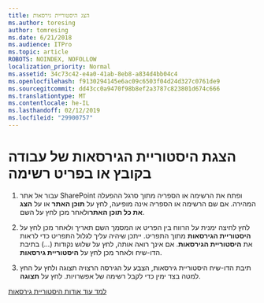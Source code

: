 ```yaml
---
title: הצג היסטוריית גירסאות
ms.author: toresing
author: tomresing
ms.date: 6/21/2018
ms.audience: ITPro
ms.topic: article
ROBOTS: NOINDEX, NOFOLLOW
localization_priority: Normal
ms.assetid: 34c73c42-e4a0-41ab-8eb8-a834d4bb04c4
ms.openlocfilehash: f9130294145e6ac09c6503f04d24d327c0761de9
ms.sourcegitcommit: dd43cc0a9470f98b8ef2a3787c823801d674c666
ms.translationtype: MT
ms.contentlocale: he-IL
ms.lasthandoff: 02/12/2019
ms.locfileid: "29900757"
---
```

# <a name="view-version-history-of-a-file-or-list-item"></a>הצגת היסטוריית הגירסאות של עבודה בקובץ או בפריט רשימה

1. עבור אל אתר SharePoint ופתח את הרשימה או הספריה מתוך סרגל ההפעלה המהירה. אם שם הרשימה או הספריה אינה מופיעה, לחץ על **תוכן האתר** או על **הצג את כל תוכן האתר**ולאחר מכן לחץ על השם.
    
2. לחץ לחיצה ימנית על הרווח בין הפריט או המסמך השם תאריך ולאחר מכן לחץ על **היסטוריית הגירסאות** מתוך התפריט. ייתכן שיהיה עליך לגלול התפריט כדי לראות את **היסטוריית הגירסאות**. אם אינך רואה אותה, לחץ על שלוש נקודות (...) בתיבת הדו-שיח ולאחר מכן לחץ על **היסטוריית גירסאות**.
    
3. תיבת הדו-שיח היסטוריית גירסאות, הצבע על הגירסה הרצויה תצוגה ולחץ על החץ למטה בצד ימין כדי לקבל רשימה של אפשרויות. לחץ על **תצוגה**.
    
[למד עוד אודות היסטוריית גירסאות](https://go.microsoft.com/fwlink/?linkid=875709)
  

